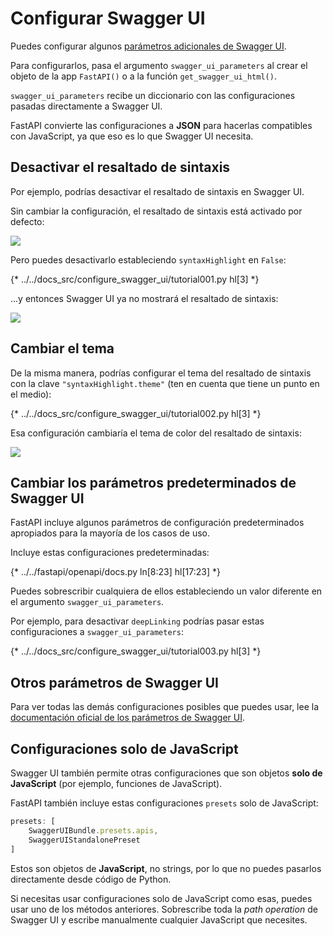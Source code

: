 # Configurar Swagger UI

Puedes configurar algunos <a href="https://swagger.io/docs/open-source-tools/swagger-ui/usage/configuration/" class="external-link" target="_blank">parámetros adicionales de Swagger UI</a>.

Para configurarlos, pasa el argumento `swagger_ui_parameters` al crear el objeto de la app `FastAPI()` o a la función `get_swagger_ui_html()`.

`swagger_ui_parameters` recibe un diccionario con las configuraciones pasadas directamente a Swagger UI.

FastAPI convierte las configuraciones a **JSON** para hacerlas compatibles con JavaScript, ya que eso es lo que Swagger UI necesita.

## Desactivar el resaltado de sintaxis

Por ejemplo, podrías desactivar el resaltado de sintaxis en Swagger UI.

Sin cambiar la configuración, el resaltado de sintaxis está activado por defecto:

<img src="/img/tutorial/extending-openapi/image02.png">

Pero puedes desactivarlo estableciendo `syntaxHighlight` en `False`:

{* ../../docs_src/configure_swagger_ui/tutorial001.py hl[3] *}

...y entonces Swagger UI ya no mostrará el resaltado de sintaxis:

<img src="/img/tutorial/extending-openapi/image03.png">

## Cambiar el tema

De la misma manera, podrías configurar el tema del resaltado de sintaxis con la clave `"syntaxHighlight.theme"` (ten en cuenta que tiene un punto en el medio):

{* ../../docs_src/configure_swagger_ui/tutorial002.py hl[3] *}

Esa configuración cambiaría el tema de color del resaltado de sintaxis:

<img src="/img/tutorial/extending-openapi/image04.png">

## Cambiar los parámetros predeterminados de Swagger UI

FastAPI incluye algunos parámetros de configuración predeterminados apropiados para la mayoría de los casos de uso.

Incluye estas configuraciones predeterminadas:

{* ../../fastapi/openapi/docs.py ln[8:23] hl[17:23] *}

Puedes sobrescribir cualquiera de ellos estableciendo un valor diferente en el argumento `swagger_ui_parameters`.

Por ejemplo, para desactivar `deepLinking` podrías pasar estas configuraciones a `swagger_ui_parameters`:

{* ../../docs_src/configure_swagger_ui/tutorial003.py hl[3] *}

## Otros parámetros de Swagger UI

Para ver todas las demás configuraciones posibles que puedes usar, lee la <a href="https://swagger.io/docs/open-source-tools/swagger-ui/usage/configuration/" class="external-link" target="_blank">documentación oficial de los parámetros de Swagger UI</a>.

## Configuraciones solo de JavaScript

Swagger UI también permite otras configuraciones que son objetos **solo de JavaScript** (por ejemplo, funciones de JavaScript).

FastAPI también incluye estas configuraciones `presets` solo de JavaScript:

```JavaScript
presets: [
    SwaggerUIBundle.presets.apis,
    SwaggerUIStandalonePreset
]
```

Estos son objetos de **JavaScript**, no strings, por lo que no puedes pasarlos directamente desde código de Python.

Si necesitas usar configuraciones solo de JavaScript como esas, puedes usar uno de los métodos anteriores. Sobrescribe toda la *path operation* de Swagger UI y escribe manualmente cualquier JavaScript que necesites.
